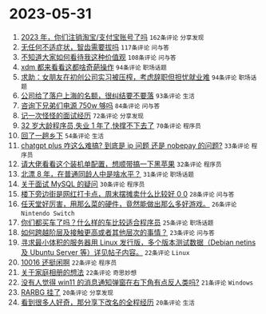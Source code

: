 # 2023-05-31

1. [2023 年，你们注销淘宝/支付宝账号了吗](https://www.v2ex.com/t/944504) `162条评论` `分享发现`
1. [无任何不适症状，智齿需要拔吗](https://www.v2ex.com/t/944421) `117条评论` `问与答`
1. [不知道大家如何看待我这种价值观](https://www.v2ex.com/t/944447) `108条评论` `问与答`
1. [xdm 都来看看这都啥奇葩操作](https://www.v2ex.com/t/944414) `94条评论` `职场话题`
1. [求助：女朋友在初创公司实习被压榨，考虑辞职但担忧就业难](https://www.v2ex.com/t/944462) `94条评论` `职场话题`
1. [公司给了落户上海的名额，很纠结要不要落](https://www.v2ex.com/t/944493) `93条评论` `生活`
1. [咨询下兄弟们电源 750w 够吗](https://www.v2ex.com/t/944383) `84条评论` `问与答`
1. [记一次怪怪的面试经历](https://www.v2ex.com/t/944385) `72条评论` `分享发现`
1. [32 岁大龄程序员,失业 1 年了,快撑不下去了](https://www.v2ex.com/t/944545) `70条评论` `程序员`
1. [回了一趟乡下](https://www.v2ex.com/t/944396) `54条评论` `生活`
1. [chatgpt plus 咋这么难搞? 到底是 ip 问题 还是 nobepay 的问题?](https://www.v2ex.com/t/944420) `33条评论` `程序员`
1. [请大佬看看这个装机单配置，想顺带搞一下黑苹果](https://www.v2ex.com/t/944474) `32条评论` `程序员`
1. [北漂 8 年，在普通同龄人中是啥水平？](https://www.v2ex.com/t/944511) `31条评论` `职场话题`
1. [关于面试 MySQL 的疑问](https://www.v2ex.com/t/944619) `30条评论` `程序员`
1. [楼下旁边街是网红打卡点，周末摆摊卖什么比较好 0 0](https://www.v2ex.com/t/944543) `28条评论` `问与答`
1. [任天堂好厉害，用那么菜的硬件，竟然能做出那么多好游戏。](https://www.v2ex.com/t/944595) `26条评论` `Nintendo Switch`
1. [你们都买车了吗？什么样的车比较适合程序员](https://www.v2ex.com/t/944627) `25条评论` `职场话题`
1. [如何跨越阶层及接触更高或者其他层次的事情？](https://www.v2ex.com/t/944431) `23条评论` `问与答`
1. [寻求最小体积的服务器用 Linux 发行版，多个版本测试数据（Debian netins 及 Ubuntu Server 等）详见帖子内容。](https://www.v2ex.com/t/944626) `22条评论` `Linux`
1. [10016 还挺闲啊](https://www.v2ex.com/t/944564) `22条评论` `程序员`
1. [关于家庭相册的想法](https://www.v2ex.com/t/944562) `22条评论` `奇思妙想`
1. [没有人觉得 win11 的消息通知弹窗在右下角有点反人类吗?](https://www.v2ex.com/t/944450) `21条评论` `Windows`
1. [RARBG 挂了](https://www.v2ex.com/t/944656) `20条评论` `分享发现`
1. [看到很多人好奇，那分享下改名的全程经历](https://www.v2ex.com/t/944512) `20条评论` `生活`
